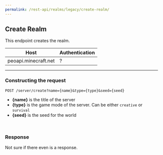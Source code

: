 ```yaml
---
permalink: /rest-api/realms/legacy/create-realm/
---
```

## Create Realm
This endpoint creates the realm.

| Host                        | Authentication |
| --------------------------- | -------------- |
| peoapi.minecraft.net        | ?              |

---

### Constructing the request
```
POST /server/create?name={name}&type={type}&seed={seed}
```

* **{name}** is the title of the server  
* **{type}** is the game mode of the server. Can be either `creative` or `survival`  
* **{seed}** is the seed for the world  

<br>

### Response
Not sure if there even is a response.